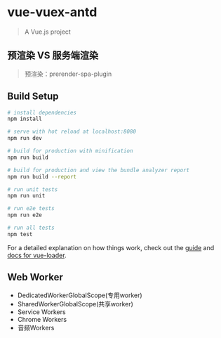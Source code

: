 # vue-vuex-antd

> A Vue.js project

## 预渲染 VS 服务端渲染

> 预渲染：prerender-spa-plugin


## Build Setup

``` bash
# install dependencies
npm install

# serve with hot reload at localhost:8080
npm run dev

# build for production with minification
npm run build

# build for production and view the bundle analyzer report
npm run build --report

# run unit tests
npm run unit

# run e2e tests
npm run e2e

# run all tests
npm test
```

For a detailed explanation on how things work, check out the [guide](http://vuejs-templates.github.io/webpack/) and [docs for vue-loader](http://vuejs.github.io/vue-loader).

## Web Worker
+ DedicatedWorkerGlobalScope(专用worker)
+ SharedWorkerGlobalScope(共享worker)
+ Service Workers
+ Chrome Workers
+ 音频Workers

